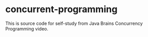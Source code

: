 # concurrent-programming
This is source code for self-study from Java Brains Concurrency Programming video.
